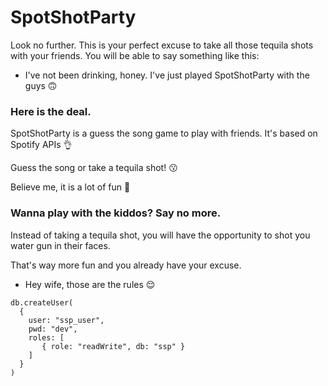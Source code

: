 # SpotShotParty

Look no further. This is your perfect excuse to take all those tequila shots with your friends. You will be able to say something like this:

- I've not been drinking, honey. I've just played SpotShotParty with the guys 🙃

### Here is the deal.

SpotShotParty is a guess the song game to play with friends. It's based on Spotify APIs 👌

Guess the song or take a tequila shot! 😗


Believe me, it is a lot of fun 🍻

### Wanna play with the kiddos? Say no more. 
Instead of taking a tequila shot, you will have the opportunity to shot you water gun in their faces.

That's way more fun and you already have your excuse.

- Hey wife, those are the rules 😌



```
db.createUser(
  {
    user: "ssp_user",
    pwd: "dev",
    roles: [
       { role: "readWrite", db: "ssp" }
    ]
  }
)
```
